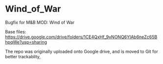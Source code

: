 # Wind_of_War
Bugfix for M&amp;B MOD: Wind of War

Base files: https://drive.google.com/drive/folders/1CE4QxHf_9vNONQ6YlAb6neZc65BhpqWe?usp=sharing

The repo was originally uploaded onto Google drive, and is moved to Git for better trackablity,
